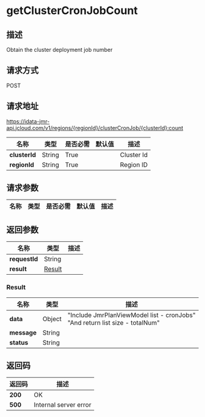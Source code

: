 # getClusterCronJobCount


## 描述
Obtain the cluster deployment job number

## 请求方式
POST

## 请求地址
https://idata-jmr-api.jcloud.com/v1/regions/{regionId}/clusterCronJob/{clusterId}:count

|名称|类型|是否必需|默认值|描述|
|---|---|---|---|---|
|**clusterId**|String|True||Cluster Id|
|**regionId**|String|True||Region ID|

## 请求参数
|名称|类型|是否必需|默认值|描述|
|---|---|---|---|---|


## 返回参数
|名称|类型|描述|
|---|---|---|
|**requestId**|String||
|**result**|[Result](##Result)||


### <a name="Result">Result</a>
|名称|类型|描述|
|---|---|---|
|**data**|Object|"Include JmrPlanViewModel list - cronJobs"<br>"And return list size - totalNum"<br>|
|**message**|String||
|**status**|String||

## 返回码
|返回码|描述|
|---|---|
|**200**|OK|
|**500**|Internal server error|
